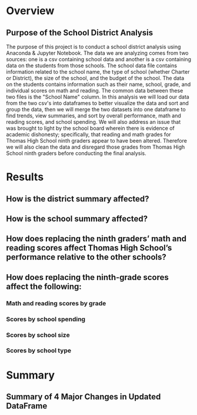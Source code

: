 # Overview 
## Purpose of the School District Analysis
The purpose of this project is to conduct a school district analysis using Anaconda &amp; Jupyter Notebook. The data we are analyzing comes from two sources: one is a csv containing school data and another is a csv containing data on the students from those schools. The school data file contains information related to the school name, the type of school (whether Charter or District), the size of the school, and the budget of the school. The data on the students contains information such as their name, school, grade, and individual scores on math and reading. The common data between these two files is the "School Name" column. In this analysis we will load our data from the two csv's into dataframes to better visualize the data and sort and group the data, then we will merge the two datasets into one dataframe to find trends, view summaries, and sort by overall performance, math and reading scores, and school spending. We will also address an issue that was brought to light by the school board wherein there is evidence of academic dishonesty; specifically, that reading and math grades for Thomas High School ninth graders appear to have been altered. Therefore we will also clean the data and disregard those grades from Thomas High School ninth graders before conducting the final analysis. 

# Results
## How is the district summary affected?
## How is the school summary affected?
## How does replacing the ninth graders’ math and reading scores affect Thomas High School’s performance relative to the other schools?
## How does replacing the ninth-grade scores affect the following: 
### Math and reading scores by grade
### Scores by school spending
### Scores by school size
### Scores by school type

# Summary
## Summary of 4 Major Changes in Updated DataFrame
